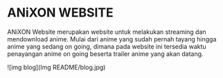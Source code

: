 # ANiXON WEBSITE

ANiXON Website merupakan website untuk melakukan streaming dan mendownload anime. Mulai dari anime yang sudah pernah tayang hingga anime yang sedang on going, dimana pada website ini tersedia waktu penayangan anime on going beserta trailer anime yang akan datang.

![img blog](Img README/blog.jpg)
